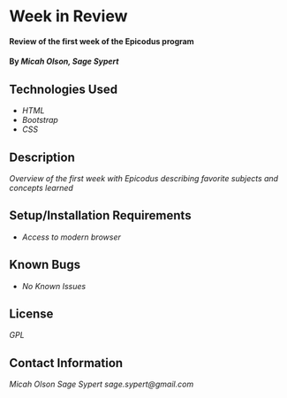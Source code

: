 # Week in Review

#### Review of the first week of the Epicodus program

#### By _Micah Olson, Sage Sypert_

## Technologies Used

* _HTML_
* _Bootstrap_
* _CSS_

## Description

_Overview of the first week with Epicodus describing favorite subjects and concepts learned_

## Setup/Installation Requirements

* _Access to modern browser_

## Known Bugs

* _No Known Issues_

## License

_GPL_

## Contact Information

_Micah Olson_  _Sage Sypert sage.sypert@gmail.com_